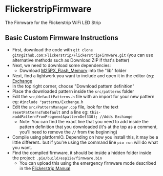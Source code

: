 # FlickerstripFirmware
The Firmware for the Flickerstrip WiFi LED Strip

## Basic Custom Firmware Instructions
* First, download the code with `git clone git@github.com:Flickerstrip/FlickerstripFirmware.git` (you can use alternative methods such as Download ZIP if that's better)
* Next, we need to download some dependencies:
  * Download [M25PX_Flash_Memory](https://github.com/Flickerstrip/M25PX_Flash_Memory) into the "lib" folder
* Next, find a lightwork you want to include and open it in the editor (eg: [Exchange](https://hohmbody.com/flickerstrip/lightwork/?id=330)
* In the top right corner, choose "Download pattern definition"
* Place the downloaded pattern inside the `src/patterns` folder
* Edit the `src/defaultPatterns.h` file with an import for your new pattern eg: `#include "patterns/Exchange.h`
* Edit the `src/PatternManager.cpp` file, look for the text `resetPatternsToDefault` and a line eg: `this->addPatternFromProgmem(&patternDef330); //Adds Exchange`
  * Note: You can find the exact line that you need to add inside the pattern definition that you downloaded (it's at the top as a comment, you'll need to remove the `//` from the beginning)
* Compile using platformIO. Depending on how you install this, it may be a little different.. but if you're using the command line `pio run` will do what you want.
* Find the compiled firmware, it should be inside a hidden folder inside the project: `.pio/build/esp12e/firmware.bin`
  * You can upload this using the emergency firmware mode described in the [Flickerstrip Manual](https://hohmbody.com/flickerstrip-manual/)
